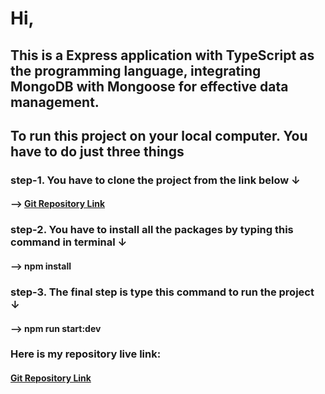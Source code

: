 # Hi,

## This is a Express application with TypeScript as the programming language, integrating MongoDB with Mongoose for effective data management.

## To run this project on your local computer. You have to do just three things

### step-1. You have to clone the project from the link below &#8595;

#### --> [Git Repository Link](https://github.com/Amiodas/next-level-assignment-2)

### step-2. You have to install all the packages by typing this command in terminal &#8595;

#### --> npm install

### step-3. The final step is type this command to run the project &#8595;

#### --> npm run start:dev

### Here is my repository live link:

#### [Git Repository Link](https://github.com/Amiodas/next-level-assignment-2)
